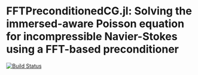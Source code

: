 # FFTPreconditionedCG.jl: Solving the immersed-aware Poisson equation for incompressible Navier-Stokes using a FFT-based preconditioner

[![Build Status](https://github.com/xkykai/FFTPreconditionedCG.jl/actions/workflows/CI.yml/badge.svg?branch=main)](https://github.com/xkykai/FFTPreconditionedCG.jl/actions/workflows/CI.yml?query=branch%3Amain)
